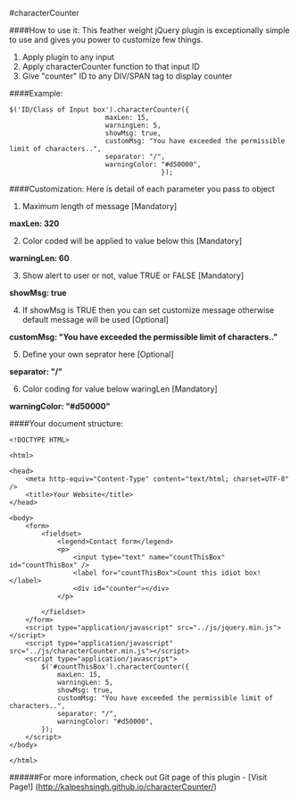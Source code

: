 #characterCounter

####How to use it:
This feather weight jQuery plugin is exceptionally simple to use and gives you power to customize few things.

1. Apply plugin to any input
2. Apply characterCounter function to that input ID
3. Give "counter" ID to any DIV/SPAN tag to display counter

####Example:

```
$('ID/Class of Input box').characterCounter({
                        maxLen: 15,
                        warningLen: 5,
                        showMsg: true,
                        customMsg: "You have exceeded the permissible limit of characters..",
                        separator: "/",
                        warningColor: "#d50000",
                                      });
```

####Customization:
Here is detail of each parameter you pass to object

1. Maximum length of message [Mandatory]

  **maxLen: 320**

2. Color coded will be applied to value below this [Mandatory]

  **warningLen: 60**

3. Show alert to user or not, value TRUE or FALSE [Mandatory]

  **showMsg: true**

4. If showMsg is TRUE then you can set customize message otherwise default message will be used [Optional]

  **customMsg: "You have exceeded the permissible limit of characters.."**

5. Define your own seprator here [Optional]

  **separator: "/"**

6. Color coding for value below waringLen [Mandatory]

  **warningColor: "#d50000"**

####Your document structure:

```
<!DOCTYPE HTML>

<html>

<head>
    <meta http-equiv="Content-Type" content="text/html; charset=UTF-8" />
    <title>Your Website</title>
</head>

<body>
    <form>
        <fieldset>
            <legend>Contact form</legend>
            <p>
                <input type="text" name="countThisBox" id="countThisBox" />
                <label for="countThisBox">Count this idiot box!</label>
                <div id="counter"></div>
            </p>

        </fieldset>
    </form>
    <script type="application/javascript" src="../js/jquery.min.js"></script>
    <script type="application/javascript" src="../js/characterCounter.min.js"></script>
    <script type="application/javascript">
        $('#countThisBox').characterCounter({
            maxLen: 15,
            warningLen: 5,
            showMsg: true,
            customMsg: "You have exceeded the permissible limit of characters..",
            separator: "/",
            warningColor: "#d50000",
        });
    </script>
</body>

</html>
```

######For more information, check out Git page of this plugin - [Visit Page!] (http://kalpeshsingh.github.io/characterCounter/)
